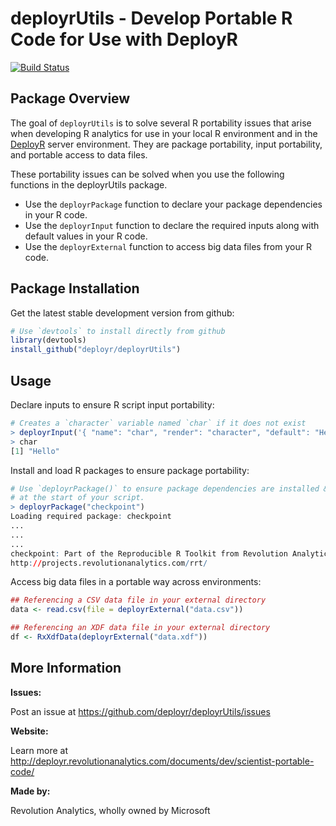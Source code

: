 # deployrUtils - Develop Portable R Code for Use with DeployR

[![Build Status](http://nicrdepstaging.cloudapp.net:8080/buildStatus/icon?job=deployrUtils)](http://nicrdepstaging.cloudapp.net:8080/job/deployrUtils/)

## Package Overview

The goal of `deployrUtils` is to solve several R portability issues that arise when developing R analytics for use in your local R environment and in the [DeployR](https://deployr.revolutionanalytics.com) server environment. They are package portability, input portability, and portable access to data files.

These portability issues can be solved when you use the following functions in the deployrUtils package.

+ Use the `deployrPackage` function to declare your package dependencies in your R code.
+ Use the `deployrInput` function to declare the required inputs along with default values in your R code.
+ Use the `deployrExternal` function to access big data files from your R code.

## Package Installation

<!--
Get the stable version from CRAN:
```R
install.packages("deployrUtils")
library("deployrUtils")
```
-->

Get the latest stable development version from github:
```R
# Use `devtools` to install directly from github
library(devtools)
install_github("deployr/deployrUtils")
```

## Usage

Declare inputs to ensure R script input portability:

```R
# Creates a `character` variable named `char` if it does not exist
> deployrInput('{ "name": "char", "render": "character", "default": "Hello" } ')
> char
[1] "Hello"
```

Install and load R packages to ensure package portability:

```R
# Use `deployrPackage()` to ensure package dependencies are installed & loaded 
# at the start of your script.
> deployrPackage("checkpoint")
Loading required package: checkpoint
...
...
...
checkpoint: Part of the Reproducible R Toolkit from Revolution Analytics
http://projects.revolutionanalytics.com/rrt/
```

Access big data files in a portable way across environments:

```R
## Referencing a CSV data file in your external directory
data <- read.csv(file = deployrExternal("data.csv")) 

## Referencing an XDF data file in your external directory
df <- RxXdfData(deployrExternal("data.xdf"))
```

## More Information

**Issues:**

Post an issue at https://github.com/deployr/deployrUtils/issues

**Website:**

Learn more at http://deployr.revolutionanalytics.com/documents/dev/scientist-portable-code/

**Made by:**

Revolution Analytics, wholly owned by Microsoft